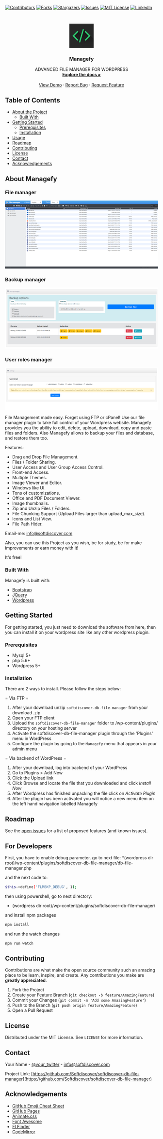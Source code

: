 [![Contributors][contributors-shield]][contributors-url]
[![Forks][forks-shield]][forks-url]
[![Stargazers][stars-shield]][stars-url]
[![Issues][issues-shield]][issues-url]
[![MIT License][license-shield]][license-url]
[![LinkedIn][linkedin-shield]][linkedin-url]

<!-- PROJECT LOGO -->
<br />
<p align="center">
  <a href="https://github.com/Softdiscover/softdiscover-db-file-manager">
    <img src="_images/logo.jpg" alt="Logo" width="80" height="80">
  </a>

  <h3 align="center">Managefy</h3>

  <p align="center">
    ADVANCED FILE MANAGER FOR WORDPRESS
    <br />
    <a href="https://github.com/Softdiscover/softdiscover-db-file-manager"><strong>Explore the docs »</strong></a>
    <br />
    <br />
    <a href="https://github.com/Softdiscover/softdiscover-db-file-manager">View Demo</a>
    ·
    <a href="https://github.com/Softdiscover/softdiscover-db-file-manager/issues">Report Bug</a>
    ·
    <a href="https://github.com/Softdiscover/softdiscover-db-file-manager/issues">Request Feature</a>
  </p>
</p>


<!-- TABLE OF CONTENTS -->
## Table of Contents

* [About the Project](#about-the-project)
  * [Built With](#built-with)
* [Getting Started](#getting-started)
  * [Prerequisites](#prerequisites)
  * [Installation](#installation)
* [Usage](#usage)
* [Roadmap](#roadmap)
* [Contributing](#contributing)
* [License](#license)
* [Contact](#contact)
* [Acknowledgements](#acknowledgements)



<!-- ABOUT THE PROJECT -->
## About Managefy
### File manager
[![File Manager][product-screenshot1]](https://softdiscover.com)
### Backup manager
[![Backup Manager][product-screenshot2]](https://softdiscover.com)
### User roles manager
[![User roles manager][product-screenshot3]](https://softdiscover.com)

File Management made easy. Forget using FTP or cPanel! Use our file manager plugin to take full control of your Wordpress website. Managefy provides you the ability to edit, delete, upload, download, copy and paste files and folders. Also Managefy allows to backup your files and database, and restore them too. 

Features:
* Drag and Drop File Management.
* Files / Folder Sharing.
* User Access and User Group Access Control.
* Front-end Access.
* Multiple Themes.
* Image Viewer and Editor.
* Windows like UI.
* Tons of customizations.
* Office and PDF Document Viewer.
* Image thumbnails.
* Zip and Unzip Files / Folders.
* File Chunking Support (Upload Files larger than upload_max_size).
* Icons and List View.
* File Path Hider.

Email-me: info@softdiscover.com

Also, you can use this Project as you wish, be for study, be for make improvements or earn money with it!

It's free!

### Built With
Managefy is built with:
* [Bootstrap](https://getbootstrap.com)
* [JQuery](https://jquery.com)
* [Wordpress](https://wordpress.org)



<!-- GETTING STARTED -->
## Getting Started

For getting started, you just need to download the software from here, then you can install it on your wordpress site like any other wordpress plugin. 

### Prerequisites

* Mysql 5+
* php 5.6+
* Wordpress 5+

### Installation


There are 2 ways to install. Please follow the steps below: 

= Via FTP =
1. After your download unzip `softdiscover-db-file-manager` from your download .zip
2. Open your FTP client
3. Upload the `softdiscover-db-file-manager` folder to /wp-content/plugins/ directory on your hosting server
4. Activate the softdiscover-db-file-manager plugin through the 'Plugins' menu in WordPress
5. Configure the plugin by going to the `Managefy` menu that appears in your admin menu

= Via backend of WordPress =
1. After your download, log into backend of your WordPress 
2. Go to Plugins > Add New
3. Click the Upload link
4. Click Browse and locate the file that you downloaded and click *Install Now*
5. After Wordpress has finished unpacking the file click on *Activate Plugin*
6. After the plugin has been activated you will notice a new menu item on the left hand navigation labelled Managefy
 
<!-- ROADMAP -->
## Roadmap

See the [open issues](https://github.com/Softdiscover/softdiscover-db-file-manager/issues) for a list of proposed features (and known issues).


<!-- DEVELOPERS -->
## For Developers

First, you have to enable debug parameter. go to next file:
*(wordpress dir root)/wp-content/plugins/softdiscover-db-file-manager/db-file-manager.php

and the next code to:
```sh
$this->define('FLMBKP_DEBUG', 1);
```
 
then using powershell, go to next directory:
* (wordpress dir root)/wp-content/plugins/softdiscover-db-file-manager/

and install npm packages
```sh
npm install
```

and run the watch changes
```sh
npm run watch
```

 
<!-- CONTRIBUTING -->
## Contributing

Contributions are what make the open source community such an amazing place to be learn, inspire, and create. Any contributions you make are **greatly appreciated**.

1. Fork the Project
2. Create your Feature Branch (`git checkout -b feature/AmazingFeature`)
3. Commit your Changes (`git commit -m 'Add some AmazingFeature'`)
4. Push to the Branch (`git push origin feature/AmazingFeature`)
5. Open a Pull Request



<!-- LICENSE -->
## License

Distributed under the MIT License. See `LICENSE` for more information.



<!-- CONTACT -->
## Contact

Your Name - [@your_twitter](https://twitter.com/softdiscover) - info@softdiscover.com

Project Link: [https://github.com/Softdiscover/softdiscover-db-file-manager](https://github.com/Softdiscover/softdiscover-db-file-manager)



<!-- ACKNOWLEDGEMENTS -->
## Acknowledgements
* [GitHub Emoji Cheat Sheet](https://www.webpagefx.com/tools/emoji-cheat-sheet)
* [GitHub Pages](https://pages.github.com)
* [Animate.css](https://daneden.github.io/animate.css)
* [Font Awesome](https://fontawesome.com)
* [El Finder](https://github.com/Studio-42/elFinder)
* [CodeMirror](https://github.com/codemirror/CodeMirror)




<!-- MARKDOWN LINKS & IMAGES -->
<!-- https://www.markdownguide.org/basic-syntax/#reference-style-links -->
[contributors-shield]: https://img.shields.io/github/contributors/Softdiscover/softdiscover-db-file-manager.svg?style=flat-square
[contributors-url]: https://github.com/Softdiscover/softdiscover-db-file-manager/graphs/contributors
[forks-shield]: https://img.shields.io/github/forks/Softdiscover/softdiscover-db-file-manager.svg?style=flat-square
[forks-url]: https://github.com/Softdiscover/softdiscover-db-file-manager/network/members
[stars-shield]: https://img.shields.io/github/stars/Softdiscover/softdiscover-db-file-manager.svg?style=flat-square
[stars-url]: https://github.com/Softdiscover/softdiscover-db-file-manager/stargazers
[issues-shield]: https://img.shields.io/github/issues/Softdiscover/softdiscover-db-file-manager.svg?style=flat-square
[issues-url]: https://github.com/Softdiscover/softdiscover-db-file-manager/issues
[license-shield]: https://img.shields.io/github/license/Softdiscover/softdiscover-db-file-manager.svg?style=flat-square
[license-url]: https://github.com/Softdiscover/softdiscover-db-file-manager/blob/master/LICENSE.txt
[linkedin-shield]: https://img.shields.io/badge/-LinkedIn-black.svg?style=flat-square&logo=linkedin&colorB=555
[linkedin-url]: https://www.linkedin.com/company/softdiscover
[product-screenshot1]: _images/screenshot1.png
[product-screenshot2]: _images/screenshot2.png
[product-screenshot3]: _images/screenshot3.png